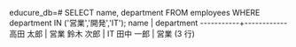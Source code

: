 educure_db=# SELECT name, department FROM employees
WHERE department
IN ('営業','開発','IT');
   name    | department
-----------+------------
 高田 太郎 | 営業
 鈴木 次郎 | IT
 田中 一郎 | 営業
(3 行)